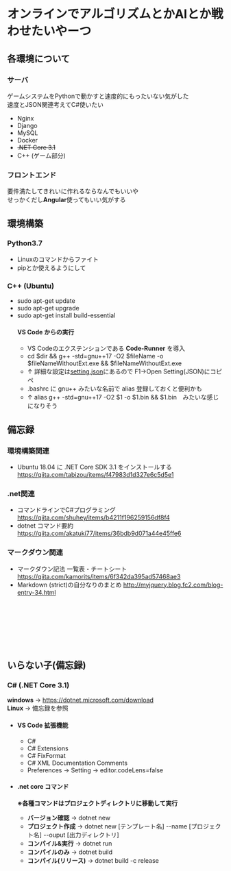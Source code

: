 # オンラインでアルゴリズムとかAIとか戦わせたいやーつ

## 各環境について
### サーバ
ゲームシステムをPythonで動かすと速度的にもったいない気がした<br>
速度とJSON関連考えてC#使いたい
- Nginx
- Django
- MySQL
- Docker
- ~~.NET Core 3.1~~
- C++ (ゲーム部分)

### フロントエンド
要件満たしてきれいに作れるならなんでもいいや<br>
せっかくだし**Angular**使ってもいい気がする

## 環境構築
### Python3.7
- Linuxのコマンドからファイト
- pipとか使えるようにして

### C++ (Ubuntu)
- sudo apt-get update
- sudo apt-get upgrade
- sudo apt-get install build-essential
	#### VS Code からの実行
	- VS Codeのエクステンションである **Code-Runner** を導入
	- cd \$dir && g++ -std=gnu++17 -O2 \$fileName -o \$fileNameWithoutExt.exe && \$fileNameWithoutExt.exe 
	- ↑ 詳細な設定は[setting.json](./vs-code_setting.json)にあるので F1→Open Setting(JSON)にコピペ
	- .bashrc に gnu++ みたいな名前で alias 登録しておくと便利かも
	- ↑ alias g++ -std=gnu++17 -O2 \$1 -o \$1.bin && $1.bin　みたいな感じになりそう


## 備忘録
### 環境構築関連
- Ubuntu 18.04 に .NET Core SDK 3.1 をインストールする
https://qiita.com/tabizou/items/f47983d1d327e6c5d5e1

### .net関連
- コマンドラインでC#プログラミング
https://qiita.com/shuhey/items/b4211f196259156df8f4
- dotnet コマンド要約
https://qiita.com/akatuki77/items/36bdb9d071a44e45ffe6

### マークダウン関連
- マークダウン記法 一覧表・チートシート
https://qiita.com/kamorits/items/6f342da395ad57468ae3
- Markdown (strict)の自分なりのまとめ
http://myjquery.blog.fc2.com/blog-entry-34.html


<br><br><br><br><br><br>

## いらない子(備忘録)
### C# (.NET Core 3.1)
**windows** → https://dotnet.microsoft.com/download <br>
**Linux**   → 備忘録を参照

- #### VS Code 拡張機能
	- C#
	- C# Extensions
	- C# FixFormat
	- C# XML Documentation Comments
	- Preferences → Setting → editor.codeLens=false

- #### .net core コマンド
	**※各種コマンドはプロジェクトディレクトリに移動して実行**
	- **バージョン確認** → dotnet new 
	- **プロジェクト作成** → dotnet new [テンプレート名] --name [プロジェクト名] --ouput [出力ディレクトリ]
	- **コンパイル&実行** → dotnet run
	- **コンパイルのみ** → dotnet build
	- **コンパイル(リリース)** → dotnet build -c release
<br><br>

